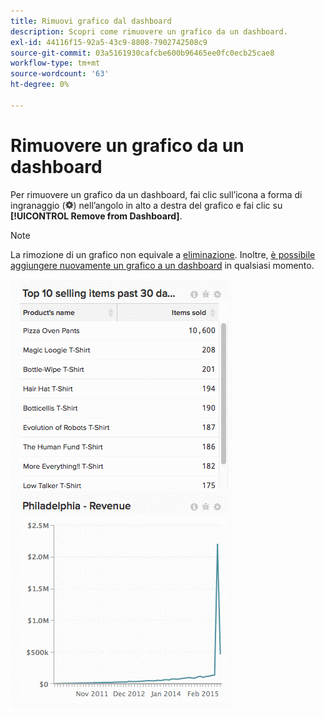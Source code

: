 ```yaml
---
title: Rimuovi grafico dal dashboard
description: Scopri come rimuovere un grafico da un dashboard.
exl-id: 44116f15-92a5-43c9-8808-7902742508c9
source-git-commit: 03a5161930cafcbe600b96465ee0fc0ecb25cae8
workflow-type: tm+mt
source-wordcount: '63'
ht-degree: 0%

---
```


# Rimuovere un grafico da un dashboard

Per rimuovere un grafico da un dashboard, fai clic sull’icona a forma di ingranaggio (![](../../assets/gear-icon.png)) nell’angolo in alto a destra del grafico e fai clic su **[!UICONTROL Remove from Dashboard]**.

>[!NOTE]
>
>La rimozione di un grafico non equivale a [eliminazione](../../data-user/dashboards/delete-chart.md). Inoltre, [è possibile aggiungere nuovamente un grafico a un dashboard](../../data-user/dashboards/add-charts-dashboard.md) in qualsiasi momento.

![rimuovi grafico](../../assets/Removing_Charts_from_Dashboards.gif)
